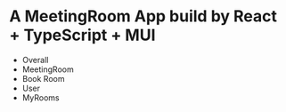 # A MeetingRoom App build by React + TypeScript + MUI

- Overall
- MeetingRoom
- Book Room
- User
- MyRooms

